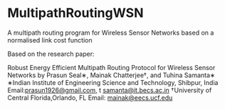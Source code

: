 # MultipathRoutingWSN

A multipath routing program for Wireless Sensor Networks based on a normalised link cost function

Based on the research paper:

Robust Energy Efficient Multipath Routing Protocol for Wireless Sensor Networks
by Prasun Seal∗, Mainak Chatterjee†, and Tuhina Samanta∗
∗Indian Institute of Engineering Science and Technology, Shibpur, India
Email:prasun1926@gmail.com, t samanta@it.becs.ac.in
†University of Central Florida,Orlando, FL
Email: mainak@eecs.ucf.edu
